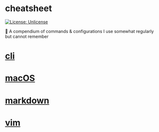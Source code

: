 # cheatsheet
[![License: Unlicense](https://upload.wikimedia.org/wikipedia/commons/e/ee/Unlicense_Blue_Badge.svg)](https://unlicense.org)

📜 A compendium of commands & configurations I use somewhat regularly but cannot remember

# [cli](cli/README.md)
# [macOS](macOS/README.md)
# [markdown](markdown/README.md)
# [vim](vim/README.md)
